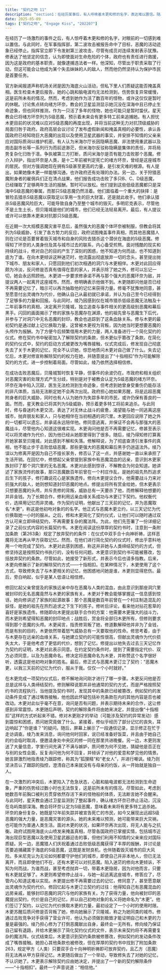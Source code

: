 ```yaml
---
title: "契约之吻 11"
description: "section1：在经历某事后，有人呼唤着木更和修的名字，表达难以置信。随后是军事行动的指挥，宣布恶魔停止活动，准备发射下一波攻击，尽管有人对此犹豫。修表达了拯救市民是政府责任的观点，即使他因此成为杀害某人妹妹的仇敌。section2：新闻报道声称机场停运是因海底火山活化，但私下讨论质疑是否能隐瞒真相。医生报告木更的心跳和脑电波无法测出，伤势恢复缓慢，这是前所未有的情况，但认为她作为活了几百年的怪物，可能只是暂时休息。讨论转向绪方环奈，教会卫星观测到她沉没在深海中且已停止活动，但也认为她作为活了多年的怪物，也可能只是暂时休息。绪方环奈被星天教会认定为S级恶魔，未来会有更多特工追捕她。有人担心木更的状态无法应对S级恶魔的再次出现，并将相关决定归咎于政府。政府高层讨论虚假新闻和隐瞒真相，承认各国政府已知晓巨大恶魔及使用卫星武器的事实，由不知情的父亲应对各国质问以保守机密。有人认为厅长米海尔因隐瞒恶魔、违法使用重武器、炮击副市长等行为已玩完，但米海尔反驳隐瞒是集体罪过，并将事态复杂化归咎于凛。有人打断争执，询问米海尔能否打倒那个恶魔。修介入，指出环奈是人类，是12年前被认定死亡的绪方环奈，曾是市民。但对方强调她拥有S级或之上的力量，是灾祸根源。有人提出如果她能像木更一样沟通或许还有处理办法。接着，关于恶魔附身者狩猎的讨论发生，猎人报告击败了B、C、D级恶魔，赚够了钱。他们提到这些只是S级恶魔的眷属，而S级恶魔仍活在海底。他们讨论是趁机猎杀S级赚取一生财富，还是见好就收，承认猎杀S级风险巨大，可能导致自身和城市毁灭。多明尼克表示贝隆城是他们的城市，尽管他不是在此出生，但也无法换地方生活了。有人提议让木更来打倒恶魔。section3：修向木更表达迷茫，不知为何而战、为谁而战，询问她该怎么办。他提出抛弃一切，与她在相遇的洞穴里生活，只要能和她在一起，家人等都无所谓。木更反问他是否有家人，并表示无所谓。她告诉修可以忘记除她以外的一切，她会永远照顾他。木更请求修答应不再与那个恶魔（环奈）战斗，一起逃离这座城市。修表示他做不到。木更提出他已经不需要记忆了吧，修同意，甚至愿意献出灵魂。木更确认后，修表示最初就已答应，且所得已足够多。section4：绫乃质问修是否要离开她家、离开贝隆城，对此表示不解。修解释是为了查明事件真相，他们只能对付D级恶魔，更高等级的恶魔和相关人员依然逍遥法外。绫乃误以为是因为自己不会做家务，修澄清并非如此，并感谢她支付生活费。section5：修回忆起父亲提过的远房亲戚中有恶魔与人类的混血，意识到封印洞穴中无名恶魔的是木更家族的人。木更惊讶教会能查到此事。她讲述家族故事：那个恶魔是几百年前作乱的妖怪，是她祖先热烈追求后生下的孩子。修评论他爱沾花惹草是家族遗传。修向木更提议联手：他想要战斗力，她想要封印恶魔的地点，赏金归她，她要恶魔的脑袋。木更指责修背叛她，修道歉表示想要的不是钱，木更威胁总有一天要宰了他。修认为因有血缘关系，与木更订立契约可能性高，但献出灵魂太亏，思考较低代价，想到记忆。修提出以三天前的记忆为契约证明，木更同意。在契约条件中，提到了指定代价、双方同意、为恶魔取名。修将她取名为木更，称赞名字不错，并提到是他初吻对象的的名字。修正式订立契约：“恶魔木更，以我三天前的记忆为代价，服从于我。一个小时就好。”。section6：木更完成契约仪式，修问刚刚是哪个步骤。木更问他是否总是这样和人类订立契约，修说那不是契约，自己是按契约书步骤做的。木更询问契约书之事，修发现契约被篡改（如契约启动条件为唇部接触），并怀疑补充条款也被篡改。木更询问是否有问题，表示今后请多指教。修反应过来。木更宣称解除契约应由她决定，并思考新的解除条件，提出“十指相扣”似乎不错。修对木更的行为（可能指契约发动）感到震惊，质问她做了什么。随后，修似乎经历了记忆缺失，有人问“你是谁？”。一段通信内容显示，修忙于走访调查，绫乃询问他何时回家，准备了饭菜，并因约会被放鸽子而邀请他在中央区共进晚餐。木更发送大量信息表达不满和嫉妒，质疑他不见她，怀疑他见了别的女人，质问他为何不回话，表达喜欢和梦到他，并指责绫乃跟踪修、是狐狸精、老女人，嘲笑她。绫乃反驳自己没有跟踪，没有和妈妈约饭，一开始就是一人。section7：最终一个声音说道：“相信他。”"
date: 2025-05-09
tags: ["契约之吻", "Engage Kiss", "202207"]
---
```


在经历了一场激烈的事件之后，有人惊呼着木更和修的名字，对眼前的一切感到难以置信。与此同时，在军事指挥部，第二波攻击被报告命中了目标，恶魔的活动迹象已经停止。指挥官立即下令发射第三波攻击，尽管有成员对连续发射表示犹豫。修表达了他坚定的信念，认为即使面对生命危险的个体，政府也有责任进行救援，因为这是政府的基本职责，就像逮捕违法者一样。他深知，尽管出于职责采取了行动，但这可能会让他成为某个失去妹妹的人的敌人，然而他仍然坚持认为保护市民是首要任务。

官方新闻报道声称机场关闭是因为海底火山活动，但私下里人们质疑这能否掩盖真相。医生检查木更后报告，她的心跳和脑电波均无法检测到，伤势恢复异常缓慢，这是前所未有的情况。然而，考虑到她作为活了数百年的怪物，或许这仅仅是暂时的休眠。讨论焦点转向绪方环奈，教会的卫星监测显示她沉没在深海中且已停止生命迹象，但也同样推测，作为一只活了多年的怪物，她也可能只是暂时蛰伏。星天教会已将绪方环奈列为S级恶魔，预示着未来会有更多特工前来追捕她。有人担忧木更目前的状况难以应对S级恶魔的再度出现，并将当前这种无力对抗顶级威胁的局面归咎于政府。政府高层会议讨论了发布虚假新闻和掩盖真相的必要性，承认各国政府已经知晓巨大恶魔的出现以及使用卫星武器的事实，并安排不知情的父亲来应对国际质询以维护机密。有人认为米海尔厅长因隐瞒恶魔、非法使用重武器以及炮击副市长等一系列行为而前途渺茫，但米海尔反驳称隐瞒是集体的责任，并将局势复杂化归咎于凛。争执被第三方打断，质问米海尔是否有能力击败那个恶魔。修介入辩护，指出环奈是人类，是十二年前被判定死亡的绪方环奈，曾经是这座城市的居民。但对方强调她现在拥有S级甚至更高的力量，是引发灾难的根源。有人提出，如果她像木更一样能够沟通，也许政府还有处理的办法。另一边，关于狩猎恶魔附身者的雇佣兵们正在清点战果，他们报告成功击败了多只B、C、D级恶魔，已经赚取了足够两年生活的报酬，暂时可以放松。他们提到这些低级恶魔都只是深海中S级恶魔的眷属，而那只S级恶魔仍然活着。他们面临着一个重大的抉择：是冒险去猎杀S级恶魔以获取足以享用一生的巨大财富，还是就此收手。他们承认猎杀S级恶魔风险巨大，可能导致自身乃至整个城市的毁灭。多明尼克表示，尽管他不是土生土长，但贝隆城是他们的城市，他们已经无法轻易离开。最后，有人提议或许可以依靠木更来对抗那只S级恶魔。

在近期一次大规模恶魔灾害平息后，虽然强大的恶魔个体环奈被制服，但教会将其列为S级威胁，引发了各方势力的反应，政府试图掩盖事件真相，而其他恶魔猎人则在讨论是否要冒着毁灭城市和自身的风险去猎杀这个潜伏在海底的S级恶魔。修得知了环奈的人类身份及其与城市过去的联系，内心备受煎熬。面对残酷的现实和持续的战斗，修对自己的目的产生了深刻的困惑，他不知道为何而战，也不知道到底为了谁。在向木更倾诉这种迷茫时，他流露出彻底放弃一切的念头，甚至提出抛下城市、朋友和家人，只愿回到他们初次相遇的洞穴与木更相伴。木更对此回应得颇为冷淡，反问修是否真有值得在意的家人，并表示除了她之外，修可以忘记一切，她会永远照顾他。木更进一步要求修承诺不再与那个强大的恶魔环奈为敌，并提议两人一起离开这座城市。然而，修明确表示他做不到。木更随即问他是否已经不再需要记忆了，暗示可以再次抽取他的记忆来获得力量。修毫不犹豫地同意，甚至愿意付出灵魂作为代价，他确认自己从最初就已承诺，并认为自己至今已经得到了足够多的力量和回报。与此同时，绫乃因感到仅在城市猎杀低级恶魔无法触及十二年前事件的真相，决定离开贝隆城，独立追查与事件相关的更高级别恶魔和幕后黑手。闪回的画面揭示了修的家族与恶魔存在渊源，他的祖先曾与恶魔生下后代，并参与了对洞穴中无名恶魔的封印，教会也追踪到了这条血脉关系。修与木更的最初契约是通过献上记忆换取力量，这曾被木更视为背叛，因为她当时更想要恶魔的头颅作为报酬。为了方便今后频繁借用木更的力量，两人准备进行一个简化契约的仪式。修在契约书中秘密加入了解除契约的条款，但木更似乎篡改了条款。在简化的契约仪式中，契约的启动方式被更改为嘴唇接触，仪式完成后，修发现自己彻底失去了关于木更的记忆，完全不认识她，惊恐地质问木更对自己做了什么。失去记忆后，木更对修宣称解除契约的权力在她，并随意提出了“十指相扣”作为可能解除契约的方式，进一步控制着局面。尽管如此，绫乃依然选择相信修。

在成功击败恶魔后，贝隆城暂时恢复平静，但事件的余波仍在。市政府和相关组织对恶魔灾害的处理方式产生分歧，特别是对于被教会认定为S级恶魔的绪方环奈。环奈在海中陷入沉寂，医生无法检测到生命迹象，但考虑到她曾身受重伤仍能存活的非凡体质，当局无法断定她不会再次出现。政府担心她如果苏醒，将是远超恶魔附身者的巨大威胁，同时也有人认为她作为失踪多年的市民，或许仍保有善良的一面。然而，星天教会已将其列为S级威胁，预示着更多特工将前来追杀。与此同时，修与昏迷的木更交流，表达了对无休止战斗的疲惫，渴望能与她一同逃离这座城市，抛弃朋友和家人，只与她相伴在当初相遇的洞穴里。木更回应说除了她之外的一切都可以遗忘，并承诺永远陪伴他。修同意逃离，并保证不会再与那强大的恶魔战斗，尽管他内心知道这很难实现。木更询问他是否不再需要记忆，修甚至表示可以将灵魂作为代价，因为他已经从她那里得到了很多。随后，绫乃得知修打算离开她家甚至贝隆城，对此感到不解和失落。修解释说，为了彻底查清引发事件的真相，他不能止步于击败低级恶魔，那些更强大的恶魔和幕后黑手仍逍遥法外。绫乃误以为修离开是因为自己不擅长家务，修否认了这一点，并感谢她一直以来承担了生活开销。在回忆中，修想起父亲曾提到家族中有恶魔混血的远亲，意识到木更家族封印了那个洞穴里的无名恶魔。木更对此感到惊讶，不解教会为何会知道。她讲述了家族流传的故事，那只恶魔数百年前曾在一个村庄作乱，是她的祖先热烈追求后生下的孩子，修打趣说花心是家族遗传。修向木更提议合作，他需要战斗力来对抗强大的敌人，她则想知道封印恶魔的地点。修提出将所有赏金给她，但木更表示只想要恶魔的头颅，并斥责修的背叛，威胁总有一天要杀了他，而修解释他想要的并非金钱。为了长期合作，修利用远亲血缘关系成功与木更订下契约。他权衡代价，选择用记忆而非灵魂。作为契约证明，他献出了三天前的记忆，并为恶魔取名“木更”，称这是他初吻对象的的名字。他正式与恶魔木更立约，以三天记忆为代价换取她一小时的服从。之后，修和木更简化了契约仪式，让他们可以随时通过双方认可来立即缔结契约，不再需要复杂的魔法阵。为此，他们先签署了一份详细记录了之前仪式内容的长篇契约书。木更在阅读这份厚厚的契约书时，注意到一条附加条款（第263条）规定了放弃契约的条件：在仪式中双手合十向神祈祷，这样恶魔将无法再从甲方获取记忆。然而，在他们进行简化契约的仪式时，修出乎意料地用一个吻完成了契约。木更对此感到困惑，称这并非她与人类缔结契约的方式，但修坚持这是按照契约书执行的，没有任何问题。木更意识到契约书可能被篡改，包括放弃契约的条款。尽管如此，她接受了新形式，并表示今后也请多指教。后来，木更向修展示了新的解除契约方式——十指相扣。在某种情况下，木更使用了这个方式，导致修失去了与木更相关的记忆，他困惑地问她是谁，木更则显得悲伤。最后，旁白响起，似乎是某人低语让相信修。

修回忆起父亲曾提及的家族远亲中存在恶魔与人类的混血，由此意识到那座洞穴里被封印的无名恶魔竟然与木更的家族有关。木更对于教会能够掌握这一信息感到惊讶。她向修讲述了家族的起源故事：那个恶魔是数百年前曾在一个村庄制造混乱的妖怪，是她的祖先在热烈追求之下生下的孩子。修听后评论，看来他对拈花惹草的喜好是家族遗传。修随即向木更提出联手合作的方案：他需要木更强大的战斗力，而木更则希望得知恶魔的封印地点；战胜后，赏金将全部归木更所有，但修则要求得到那个恶魔的头颅。木更闻言，指责修背叛了她，修道歉解释他并非为了金钱，而是有别的目的，木更依然带着怒气威胁总有一天要取他的性命。修思考着，由于与木更存在远亲的血缘关系，与她建立契约的可能性很高，但献出灵魂作为代价损失太大，于是他考虑了更低的代价，想到了记忆。修提出以他失去过去三天记忆作为契约的证明，木更对此表示同意。在约定契约条件时，提到了需要指定代价、双方必须同意，以及为恶魔命名。修决定将恶魔命名为木更，并称赞这个名字很好听，透露这是他初吻对象的姓名。最后，修正式与恶魔木更订立了契约：“恶魔木更，以我三天前的记忆为代价，服从于我。仅仅一个小时就好。”

在木更完成一项契约仪式后，修不解地询问刚才进行了哪一步骤。木更反问他是否总是这样与人类缔结契约，修则解释说那并非他通常的契约方式，而是严格按照契约书的流程执行。当他提及契约书时，发现其中的条款已经被篡改，例如契约的发动条件变成了通过嘴唇接触，他也因此怀疑包括补充条款在内的其他内容是否也被改动。木更对此似乎毫不在意，询问是否有问题，并表示期待未来的合作，这让修感到非常震惊。木更随后声明，契约的解除条件将由她来决定，并提出像“十指相扣”这样的方式听起来不错。修对木更刚才的举动（可能涉及契约的异常发动）感到震惊和困惑，质问她究竟做了什么。紧接着，修似乎经历了部分记忆的丧失，耳边响起了“你是谁？”的疑问。随后，屏幕上展示了一段通信记录，显示修正在忙于走访调查。绫乃发来消息，询问他何时回家，说已经准备好饭菜，并且由于她自己的约会临时取消，便邀请身处中央区的修一同在那里共进晚餐。另一边，木更则发送了大量信息，字里行间充满了不满与嫉妒，质问修为何不见她，猜疑他是否正在与别的女性会面，反复询问他为何不回复，并倾诉了对他的爱意和梦见他的情景。她言辞激烈地指责绫乃跟踪修，称其为“狐狸精”和“老女人”，并进行嘲讽。绫乃则坚决否认了跟踪的指控，澄清自己本来就没有与母亲的约饭，从一开始就是独自一人。

在一次激烈的冲突后，木更陷入了危急状态，心脏和脑电波都无法检测到生命迹象，严重的伤势经过数小时也无法恢复，这是前所未有的情况。尽管如此，考虑到她数百年前胸口被利刃贯穿依然存活下来的怪物般的体质，无法断言她不会醒来。与此同时，星天教会通过卫星监测到了整起事件，确认绪方环奈已停止活动，沉没在岛屿南部深海。教会将环奈认定为S级恶魔，意味着未来将有更多特工追杀她。环奈的身份复杂，她既是12年前失踪并被宣告死亡的市民，如今又展现出远超S级恶魔的强大力量，是恶魔灾害的源头。她的未来难以预测，她可能带来巨大灾祸，也可能作为普通人类生活。面对木更的状况，如果环奈再次出现，将无人能与之抗衡。政府试图用海底火山喷发来掩盖真相，尽管各国政府已掌握实情，包括城市近海出现巨型恶魔以及使用卫星武器迎击的事，但他们利用不知情的父亲来应对国际质疑。另一边，恶魔猎人们庆祝着通过击败低级恶魔获得了丰厚的报酬，并讨论是否要追捕藏匿于海底的S级恶魔，这既是发财良机，也伴随着毁灭城市的巨大风险。多米尼克认为无论如何都要守护他们的城市，即使自己并非本地人，但已无法离开，而且即使他们不在，还有木更可以对抗恶魔。陷入迷茫的修向木更倾诉，不知为何而战，为谁而战，甚至考虑抛弃一切，带着木更隐居，因为对他而言，只要有木更就足够了。木更则希望修停止战斗，与她一起逃离这座城市，修答应了，尽管内心知道这难以实现。木更提出修不再需要过去的记忆，修同意了，甚至愿意献出灵魂作为契约代价。修回忆起与木更订立契约的过往：他得知自己有恶魔混血的远房亲戚，能够封印恶魔的洞穴与他的家族有关。为了获得力量，他向被封印的恶魔提出契约，代价是自己的记忆，并以自己初吻对象的名义将她命名为“木更”。他们签订了契约，以记忆为代价换取木更的力量，最初设定了一个小时的使用时限。木更苏醒后质问修是否背叛了她，修向她展示了贝隆城，称之为她同类的城市。修通过击败竞争对手获得了营业许可，他认为必须做到极致才能证明自己和木更的力量是最强的。绫乃担心修为了打倒恶魔献出自身，最终会一无所有。修向绫乃保证自己留有退路，并给木更展示了简化契约仪式的文件，表示未来契约将不再需要复杂的魔法阵。仪式结束后，木更意识到契约条款被修篡改，例如契约的发动条件改成了嘴唇接触。她担心其他条款也被修改，但在厚厚的契约书中找到了附加条款263，规定甲方（人类）只要双手合十向神明祈祷即可放弃契约，且乙方（恶魔）将无法再从甲方获得记忆。木更随后做出了一个举动，导致修失去了对她的记忆，不认识她了。木更表示解除契约应由她决定，并提出了一个新的契约解除条件——“十指相扣”。最终一个声音说道：“相信他。”
